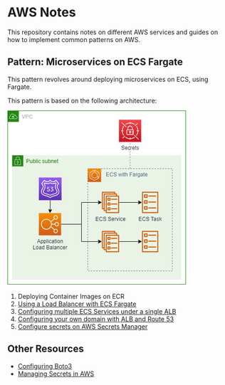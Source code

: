 # AWS Notes
This repository contains notes on different AWS services and guides on how to implement common patterns on AWS. 

## Pattern: Microservices on ECS Fargate
This pattern revolves around deploying microservices on ECS, using Fargate.

This pattern is based on the following architecture: 

![](./diagrams/Microservices%20on%20ECS.png)

1. Deploying Container Images on ECR
2. [Using a Load Balancer with ECS Fargate](docs/load-balancer-ecs.md)
3. [Configuring multiple ECS Services under a single ALB](docs/alb-multiple-ecs-services.md)
4. [Configuring your own domain with ALB and Route 53](docs/own-domain-name-alb.md)
5. [Configure secrets on AWS Secrets Manager](docs/managing-secrets.md)

## Other Resources

* [Configuring Boto3](docs/boto3.md)
* [Managing Secrets in AWS](docs/managing-secrets.md)
